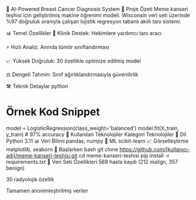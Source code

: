 🧠 AI-Powered Breast Cancer Diagnosis System
🌟 Proje Özeti
Meme kanseri teşhisi için geliştirilmiş makine öğrenimi modeli. Wisconsin veri seti üzerinde %97 doğruluk oranıyla çalışan lojistik regresyon tabanlı akıllı tanı sistemi.

📊 Temel Özellikler
🏥 Klinik Destek: Hekimlere yardımcı tanı aracı

⚡ Hızlı Analiz: Anında tümör sınıflandırması

📈 Yüksek Doğruluk: 30 özellikle optimize edilmiş model

⚖️ Dengeli Tahmin: Sınıf ağırlıklandırmasıyla güvenilirlik

🛠 Teknik Detaylar
python
# Örnek Kod Snippet
model = LogisticRegression(class_weight='balanced')
model.fit(X_train, y_train)  # 97% accuracy
📌 Kullanılan Teknolojiler
Kategori	Teknolojiler
🐍 Dil	Python 3.11
📊 Veri Bilimi	pandas, numpy
🤖 ML	scikit-learn
📈 Görselleştirme	matplotlib, seaborn
🚀 Başlarken
bash
git clone https://github.com/[kullanıcı-adı]/meme-kanseri-teshisi.git
cd meme-kanseri-teshisi
pip install -r requirements.txt
📂 Veri Seti Özellikleri
569 hasta kaydı (212 malign, 357 benign)

30 radyolojik özellik

Tamamen anonimleştirilmiş veriler

